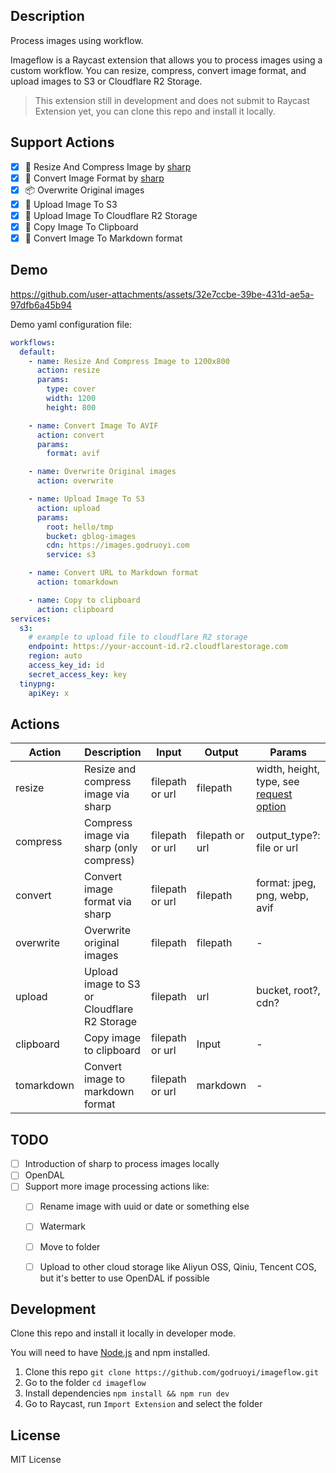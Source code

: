 ## Description

Process images using workflow.

Imageflow is a Raycast extension that allows you to process images using a custom workflow. You can resize, compress, convert image format, and upload images to S3 or Cloudflare R2 Storage.

> This extension still in development and does not submit to Raycast Extension yet, you can clone this repo and install it locally.

## Support Actions

- [x] 🌰 Resize And Compress Image by [sharp](https://sharp.pixelplumbing.com/)
- [x] 🐝 Convert Image Format by [sharp](https://sharp.pixelplumbing.com/)
- [x] 📦 Overwrite Original images
- [x] 🚀 Upload Image To S3
- [x] 🌈 Upload Image To Cloudflare R2 Storage
- [x] 🍮 Copy Image To Clipboard
- [x] 🐼 Convert Image To Markdown format

## Demo

https://github.com/user-attachments/assets/32e7ccbe-39be-431d-ae5a-97dfb6a45b94

Demo yaml configuration file:

```yaml
workflows:
  default:
    - name: Resize And Compress Image to 1200x800
      action: resize
      params:
        type: cover
        width: 1200
        height: 800

    - name: Convert Image To AVIF
      action: convert
      params:
        format: avif

    - name: Overwrite Original images
      action: overwrite

    - name: Upload Image To S3
      action: upload
      params:
        root: hello/tmp
        bucket: gblog-images
        cdn: https://images.godruoyi.com
        service: s3

    - name: Convert URL to Markdown format
      action: tomarkdown

    - name: Copy to clipboard
      action: clipboard 
services:
  s3:
    # example to upload file to cloudflare R2 storage
    endpoint: https://your-account-id.r2.cloudflarestorage.com
    region: auto
    access_key_id: id
    secret_access_key: key
  tinypng:
    apiKey: x
```

## Actions

| Action     | Description                                 | Input           | Output          | Params                                                                                              |
|------------|---------------------------------------------|-----------------|-----------------|-----------------------------------------------------------------------------------------------------|
| resize     | Resize and compress image via sharp         | filepath or url | filepath        | width, height, type, see [request option](https://tinypng.com/developers/reference#request-options) |
| compress   | Compress image via sharp (only compress)    | filepath or url | filepath or url | output_type?: file or url                                                                           |
| convert    | Convert image format via sharp              | filepath or url | filepath        | format: jpeg, png, webp, avif                                                                       |
| overwrite  | Overwrite original images                   | filepath        | filepath        | -                                                                                                   |
| upload     | Upload image to S3 or Cloudflare R2 Storage | filepath        | url             | bucket, root?, cdn?                                                                                 |
| clipboard  | Copy image to clipboard                     | filepath or url | Input           | -                                                                                                   |
| tomarkdown | Convert image to markdown format            | filepath or url | markdown        | -                                                                                                   |


## TODO

- [ ] Introduction of sharp to process images locally
- [ ] OpenDAL
- [ ] Support more image processing actions like:
  - [ ] Rename image with uuid or date or something else 
  - [ ] Watermark
  - [ ] Move to folder
  - [ ] Upload to other cloud storage like Aliyun OSS, Qiniu, Tencent COS, but it's better to use OpenDAL if possible


## Development

Clone this repo and install it locally in developer mode.

You will need to have [Node.js](https://nodejs.org) and npm installed.

1. Clone this repo `git clone https://github.com/godruoyi/imageflow.git`
2. Go to the folder `cd imageflow`
3. Install dependencies `npm install && npm run dev`
4. Go to Raycast, run `Import Extension` and select the folder

## License

MIT License